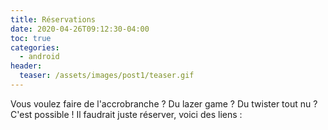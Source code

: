 ```yaml
---
title: Réservations
date: 2020-04-26T09:12:30-04:00
toc: true
categories:
  - android
header:
  teaser: /assets/images/post1/teaser.gif
---
```

Vous voulez faire de l'accrobranche ? Du lazer game ? Du twister tout nu ? C'est possible ! Il faudrait juste réserver, voici des liens :